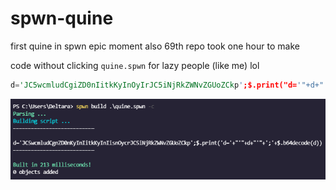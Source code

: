 # spwn-quine
first quine in spwn epic moment also 69th repo took one hour to make

code without clicking `quine.spwn` for lazy people (like me) lol
```rust
d='JC5wcmludCgiZD0nIitkKyInOyIrJC5iNjRkZWNvZGUoZCkp';$.print("d='"+d+"';"+$.b64decode(d))
```
![epic output](output.png)
